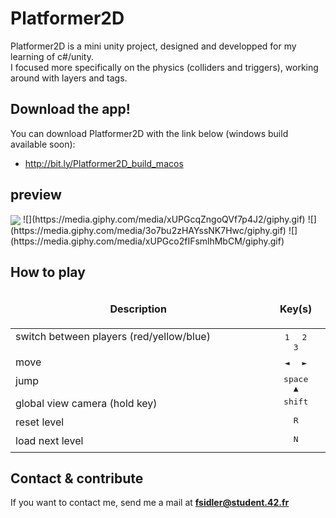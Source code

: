 # Platformer2D

Platformer2D is a mini unity project, designed and developped for my learning of c#/unity. <br />
I focused more specifically on the physics (colliders and triggers), working around with layers and tags.

## Download the app!

You can download Platformer2D with the link below (windows build available soon):
* http://bit.ly/Platformer2D_build_macos

## preview

<img align="center" src="https://media.giphy.com/media/xUPGcqZngoQVf7p4J2/giphy.gif"/>
![](https://media.giphy.com/media/xUPGcqZngoQVf7p4J2/giphy.gif)
![](https://media.giphy.com/media/3o7bu2zHAYssNK7Hwc/giphy.gif)
![](https://media.giphy.com/media/xUPGco2fIFsmlhMbCM/giphy.gif)

## How to play

<table width="100%">
<thead>
<tr>
<td width="65%" height="60px" align="center" cellpadding="0">
<strong>Description</strong>
</td>
<td width="15%" align="center" cellpadding="0">
<span style="width:70px">&nbsp;</span><strong>Key(s)</strong><span style="width:50px">&nbsp;</span>
</td>
</tr>
</thead>
<tbody>
<tr>
<td valign="top" height="30px">switch between players (red/yellow/blue)</td>
<td valign="top" align="center"><kbd>&nbsp;1&nbsp;</kbd> <kbd>&nbsp;2&nbsp;</kbd> <kbd>&nbsp;3&nbsp;</kbd></td>
</tr>
<tr>
<td valign="top" height="30px">move</td>
<td valign="top" align="center"><kbd>&nbsp;◄&nbsp;</kbd> <kbd>&nbsp;►&nbsp;</kbd></td>
</tr>
<tr>
<td valign="top" height="30px">jump</td>
<td valign="top" align="center"><kbd>&nbsp;space&nbsp;</kbd> <kbd>&nbsp;▲&nbsp;</kbd></td>
</tr>
<tr>
<td valign="top" height="30px">global view camera (hold key)</td>
<td valign="top" align="center"><kbd>&nbsp;shift&nbsp;</kbd></td>
</tr>
<tr>
<td valign="top" height="30px">reset level</td>
<td valign="top" align="center"><kbd>&nbsp;R&nbsp;</kdb></td>
</tr>
<tr>
<td valign="top" height="30px">load next level</td>
<td valign="top" align="center"><kbd>&nbsp;N&nbsp;</kdb></td>
</tr>
</tbody>
</table>

## Contact & contribute

If you want to contact me, send me a mail at **fsidler@student.42.fr**
